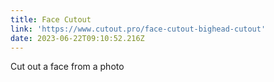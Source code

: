 ```yaml
---
title: Face Cutout
link: 'https://www.cutout.pro/face-cutout-bighead-cutout'
date: 2023-06-22T09:10:52.216Z
---
```


Cut out a face from a photo
